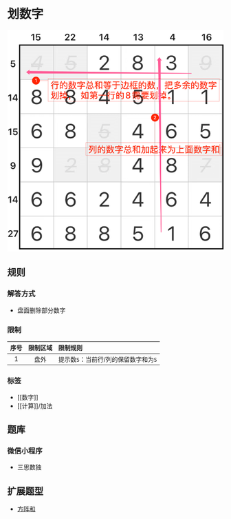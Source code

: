 # 划数字

![题](../images/划数字.png)

## 规则

### 解答方式

- 盘面删除部分数字

### 限制

| 序号  | 限制区域 | 限制规则                   |
|:---:|:----:|:-----------------------|
|  1  |  盘外  | 提示数`S`：当前行/列的保留数字和为`S` |

### 标签

- [[数字]]
- [[计算]]/加法

## 题库

### 微信小程序

- 三思数独

## 扩展题型

- [方阵和](方阵和.md)

